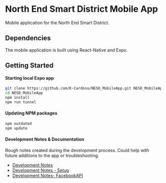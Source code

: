 # North End Smart District Mobile App

Mobile application for the North End Smart District.

## Dependencies

The mobile application is built using React-Native and Expo.

## Getting Started

#### Starting local Expo app
```bash
git clone https://github.com/K-Cardoso/NESD_MobileApp.git NESD_MobileApp
cd NESD_MobileApp
npm install
npm run tunnel
```

#### Updating NPM packages

```bash
npm outdated
npm update
```

#### Development Notes & Documentation

Rough notes created during the development process. Could help with future additions to the app or troubleshooting.

- [Development Notes](https://docs.google.com/document/d/1KJNIR3R0jTteuP0vemfUGlv3Q6icbvfTYXsIlh52bZ4/edit?usp=sharing)
- [Development Notes - Setup](https://docs.google.com/document/d/1caLDLjyQlucSjetkHOa1IPzQJOSZHbrfUG2-aFd4t7c/edit?usp=sharing)
- [Development Notes- FacebookAPI](https://docs.google.com/document/d/1fwFETpga_jVAVUu28tFMfsCzUw4-wKDZuFsW5G0drsM/edit?usp=sharing)